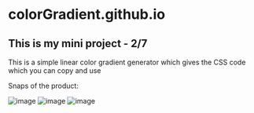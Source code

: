 # colorGradient.github.io

This is my mini project - 2/7
-----------------------------------------------

This is a simple linear color gradient generator which gives the CSS code which you can copy and use 

Snaps of the product: 

![image](https://user-images.githubusercontent.com/86063069/229194335-9256e510-83e5-4f69-ba4c-57688fbd72e2.png)
![image](https://user-images.githubusercontent.com/86063069/229194452-1b9a2af0-0361-46a4-8d94-226c4eac83ef.png)
![image](https://user-images.githubusercontent.com/86063069/229194554-f2ca585e-1320-4151-ad4f-549a100ef9b3.png)
